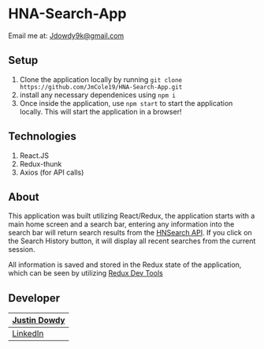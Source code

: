 # HNA-Search-App

Email me at: [Jdowdy9k@gmail.com](mailto:Jdowdy9k@gmail.com)

## Setup

1. Clone the application locally by running `git clone https://github.com/JmCole19/HNA-Search-App.git`
2. install any necessary dependenices using `npm i`
3. Once inside the application, use `npm start` to start the application locally. This will start the application in a browser!

## Technologies
1. React.JS
2. Redux-thunk
3. Axios (for API calls)

## About

This application was built utilizing React/Redux, the application starts with a main home screen and a search bar, entering any information into the search bar will return search results from the [HNSearch API](https://hn.algolia.com/api). 
If you click on the Search History button, it will display all recent searches from the current session.

All information is saved and stored in the Redux state of the application, which can be seen by utilizing [Redux Dev Tools](https://github.com/reduxjs/redux-devtools)

## Developer

[Justin Dowdy](https://github.com/Jdowdy9k) |
--- |
[LinkedIn](https://www.linkedin.com/in/jdowdy9k/) | 

